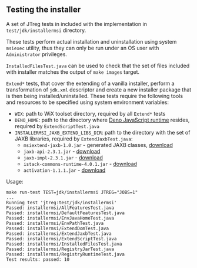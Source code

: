 Testing the installer
---------------------

A set of JTreg tests in included with the implementation in `test/jdk/installermsi` directory.

These tests perform actual installation and uninstallation using system `msiexec` utility, thus
they can only be run under an OS user with `Administrator` privileges.

`InstalledFilesTest.java` can be used to check that the set of files included with installer matches the output of `make images` target.

`Extend*` tests, that cover the extending of a vanilla installer, perform a transformation
of `jdk.xml` descriptor and create a new installer package that is then being installed/uninstalled.
These tests require the following tools and resources to be specified using system environment variables:

 - `WIX`: path to WiX toolset directory, required by all `Extend*` tests
 - `DENO_HOME`: path to the directory where [Deno JavaScript runtime](https://deno.land/) resides, required by `ExtendScriptTest.java`
 - `INSTALLERMSI_JAXB_EXTEND_LIBS_DIR`: path to the directory with the set of JAXB libraries, required by `ExtendJaxbTest.java`:
   - `msiextend-jaxb-1.0.jar` - generated JAXB classes, [download](https://github.com/akashche/msiextend-jaxb/releases/tag/1.0)
   - `jaxb-api-2.3.1.jar` - [download](https://repo1.maven.org/maven2/javax/xml/bind/jaxb-api/2.3.1/)
   - `jaxb-impl-2.3.1.jar` - [download](https://repo1.maven.org/maven2/com/sun/xml/bind/jaxb-impl/2.3.1/)
   - `istack-commons-runtime-4.0.1.jar` - [download](https://repo1.maven.org/maven2/com/sun/istack/istack-commons-runtime/4.0.1/)
   - `activation-1.1.1.jar` - [download](https://repo1.maven.org/maven2/javax/activation/activation/1.1.1/)

Usage:

```
make run-test TEST=jdk/installermsi JTREG="JOBS=1"
...
Running test 'jtreg:test/jdk/installermsi'
Passed: installermsi/AllFeaturesTest.java
Passed: installermsi/DefaultFeaturesTest.java
Passed: installermsi/EnvJavaHomeTest.java
Passed: installermsi/EnvPathTest.java
Passed: installermsi/ExtendDomTest.java
Passed: installermsi/ExtendJaxbTest.java
Passed: installermsi/ExtendScriptTest.java
Passed: installermsi/InstalledFilesTest.java
Passed: installermsi/RegistryJarTest.java
Passed: installermsi/RegistryRuntimeTest.java
Test results: passed: 10
```


